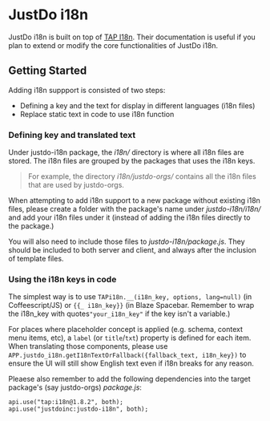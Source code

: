# JustDo i18n

JustDo i18n is built on top of [TAP I18n](https://github.com/TAPevents/tap-i18n). Their documentation is useful if you plan to extend or modify the core functionalities of JustDo i18n.
## Getting Started
Adding i18n suppport is consisted of two steps:
 - Defining a key and the text for display in different languages (i18n files)
 - Replace static text in code to use i18n function

### Defining key and translated text
Under justdo-i18n package, the *i18n/* directory is where all i18n files are stored. The i18n files are grouped by the packages that uses the i18n keys. 
>For example, the directory *i18n/justdo-orgs/* contains all the i18n files that are used by justdo-orgs. 

When attempting to add i18n support to a new package without existing i18n files, please create a folder with the package's name under *justdo-i18n/i18n/* and add your i18n files under it (instead of adding the i18n files directly to the package.)

You will also need to include those files to *justdo-i18n/package.js*. They should be included to both server and client, and always after the inclusion of template files.

### Using the i18n keys in code
The simplest way is to use ```TAPi18n.__(i18n_key, options, lang=null)``` (in Coffeescript/JS) or ```{{_ i18n_key}}``` (in Blaze Spacebar. Remember to wrap the i18n_key with quotes```"your_i18n_key"``` if the key isn't a variable.)

For places where placeholder concept is applied (e.g. schema, context menu items, etc),  a ```label``` (or ```title```/```txt```) property is defined for each item. When translating those components, please use ```APP.justdo_i18n.getI18nTextOrFallback({fallback_text, i18n_key})``` to ensure the UI will still show English text even if i18n breaks for any reason.

Pleaese also remember to add the following dependencies into the target package's (say justdo-orgs) *package.js*:
```
api.use("tap:i18n@1.8.2", both);
api.use("justdoinc:justdo-i18n", both);
```